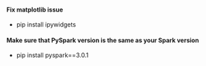 #### Fix matplotlib issue
* pip install ipywidgets


#### Make sure that PySpark version is the same as your Spark version
* pip install pyspark==3.0.1
